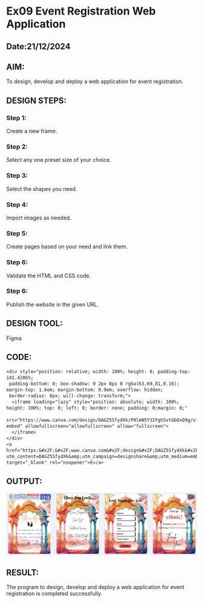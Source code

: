 # Ex09 Event Registration Web Application
## Date:21/12/2024

## AIM:
To design, develop and deploy a web application for event registration.

## DESIGN STEPS:

### Step 1:
Create a new frame.

### Step 2:
Select any one preset size of your choice.

### Step 3:
Select the shapes you need.

### Step 4:
Import images as needed.

### Step 5:
Create pages based on your need and link them.

### Step 6:

Validate the HTML and CSS code.

### Step 6:

Publish the website in the given URL.

## DESIGN TOOL:
Figma

## CODE:
```
<div style="position: relative; width: 100%; height: 0; padding-top: 141.4286%;
 padding-bottom: 0; box-shadow: 0 2px 8px 0 rgba(63,69,81,0.16); margin-top: 1.6em; margin-bottom: 0.9em; overflow: hidden;
 border-radius: 8px; will-change: transform;">
  <iframe loading="lazy" style="position: absolute; width: 100%; height: 100%; top: 0; left: 0; border: none; padding: 0;margin: 0;"
    src="https://www.canva.com/design/DAGZ5SfydXk/P0lmN5Y3IFgh5vtGbOxQ9g/view?embed" allowfullscreen="allowfullscreen" allow="fullscreen">
  </iframe>
</div>
<a href="https:&#x2F;&#x2F;www.canva.com&#x2F;design&#x2F;DAGZ5SfydXk&#x2F;P0lmN5Y3IFgh5vtGbOxQ9g&#x2F;view?utm_content=DAGZ5SfydXk&amp;utm_campaign=designshare&amp;utm_medium=embeds&amp;utm_source=link" target="_blank" rel="noopener">E</a>
```


## OUTPUT:

![alt text](<ethnic day .png>)

## RESULT:
The program to design, develop and deploy a web application for event registration is completed successfully.
